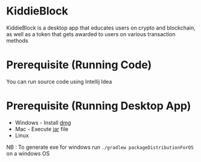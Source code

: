 # KiddieBlock
KiddieBlock is a desktop app that educates users on crypto and blockchain, as well as a token that gets awarded to users on various transaction methods

# Prerequisite (Running Code)
You can run source code using Intellij Idea 

# Prerequisite (Running Desktop App)
- Windows - Install [dmg](https://github.com/develNerd/KiddieBlock/blob/main/examples/JiddieBlock-1.0.0.dmg) 
- Mac - Execute [jar](https://github.com/develNerd/KiddieBlock/blob/main/examples/JiddieBlock-jvm-1.0-SNAPSHOT.jar) file
- Linux 

NB : To generate exe for windows run 
`./gradlew packageDistributionForOS ` on a windows OS
